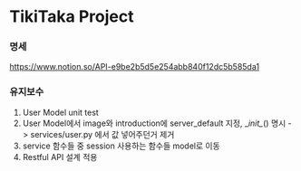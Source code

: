 # TikiTaka Project

### 명세
https://www.notion.so/API-e9be2b5d5e254abb840f12dc5b585da1

### 유지보수

1) User Model unit test
2) User Model에서 image와 introduction에 server_default 지정, \__init\__() 명시 -> services/user.py 에서 값 넣어주던거 제거
3) service 함수들 중 session 사용하는 함수들 model로 이동
4) Restful API 설계 적용